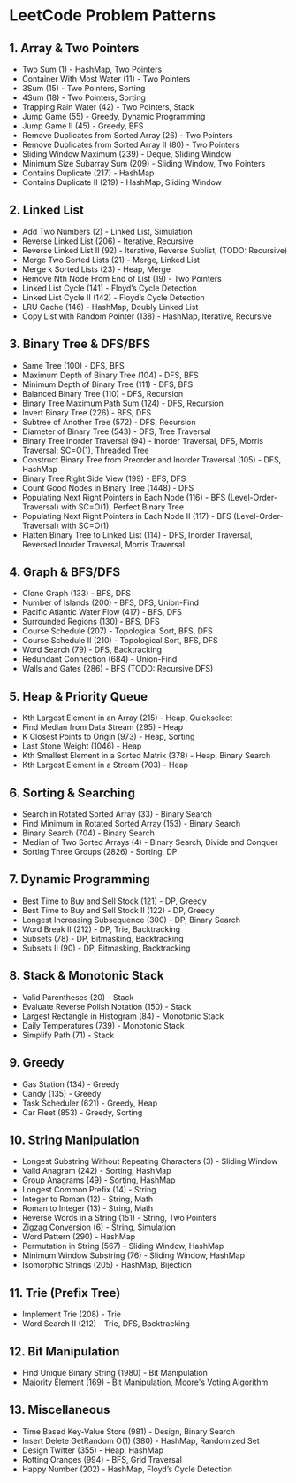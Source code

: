 # LeetCode Problem Patterns

## **1. Array & Two Pointers**
- Two Sum (1) - HashMap, Two Pointers
- Container With Most Water (11) - Two Pointers
- 3Sum (15) - Two Pointers, Sorting
- 4Sum (18) - Two Pointers, Sorting
- Trapping Rain Water (42) - Two Pointers, Stack
- Jump Game (55) - Greedy, Dynamic Programming
- Jump Game II (45) - Greedy, BFS
- Remove Duplicates from Sorted Array (26) - Two Pointers
- Remove Duplicates from Sorted Array II (80) - Two Pointers
- Sliding Window Maximum (239) - Deque, Sliding Window
- Minimum Size Subarray Sum (209) - Sliding Window, Two Pointers
- Contains Duplicate (217) - HashMap
- Contains Duplicate II (219) - HashMap, Sliding Window

## **2. Linked List**
- Add Two Numbers (2) - Linked List, Simulation
- Reverse Linked List (206) - Iterative, Recursive
- Reverse Linked List II (92) - Iterative, Reverse Sublist, (TODO: Recursive)
- Merge Two Sorted Lists (21) - Merge, Linked List
- Merge k Sorted Lists (23) - Heap, Merge
- Remove Nth Node From End of List (19) - Two Pointers
- Linked List Cycle (141) - Floyd’s Cycle Detection
- Linked List Cycle II (142) - Floyd’s Cycle Detection
- LRU Cache (146) - HashMap, Doubly Linked List
- Copy List with Random Pointer (138) - HashMap, Iterative, Recursive

## **3. Binary Tree & DFS/BFS**
- Same Tree (100) - DFS, BFS
- Maximum Depth of Binary Tree (104) - DFS, BFS
- Minimum Depth of Binary Tree (111) - DFS, BFS
- Balanced Binary Tree (110) - DFS, Recursion
- Binary Tree Maximum Path Sum (124) - DFS, Recursion
- Invert Binary Tree (226) - BFS, DFS
- Subtree of Another Tree (572) - DFS, Recursion
- Diameter of Binary Tree (543) - DFS, Tree Traversal
- Binary Tree Inorder Traversal (94) - Inorder Traversal, DFS, Morris Traversal: SC=O(1), Threaded Tree
- Construct Binary Tree from Preorder and Inorder Traversal (105) - DFS, HashMap
- Binary Tree Right Side View (199) - BFS, DFS
- Count Good Nodes in Binary Tree (1448) - DFS
- Populating Next Right Pointers in Each Node (116) - BFS (Level-Order-Traversal) with SC=O(1), Perfect Binary Tree
- Populating Next Right Pointers in Each Node II (117) - BFS (Level-Order-Traversal) with SC=O(1)
- Flatten Binary Tree to Linked List (114) - DFS, Inorder Traversal, Reversed Inorder Traversal, Morris Traversal

## **4. Graph & BFS/DFS**
- Clone Graph (133) - BFS, DFS
- Number of Islands (200) - BFS, DFS, Union-Find
- Pacific Atlantic Water Flow (417) - BFS, DFS
- Surrounded Regions (130) - BFS, DFS
- Course Schedule (207) - Topological Sort, BFS, DFS
- Course Schedule II (210) - Topological Sort, BFS, DFS
- Word Search (79) - DFS, Backtracking
- Redundant Connection (684) - Union-Find
- Walls and Gates (286) - BFS (TODO: Recursive DFS)

## **5. Heap & Priority Queue**
- Kth Largest Element in an Array (215) - Heap, Quickselect
- Find Median from Data Stream (295) - Heap
- K Closest Points to Origin (973) - Heap, Sorting
- Last Stone Weight (1046) - Heap
- Kth Smallest Element in a Sorted Matrix (378) - Heap, Binary Search
- Kth Largest Element in a Stream (703) - Heap

## **6. Sorting & Searching**
- Search in Rotated Sorted Array (33) - Binary Search
- Find Minimum in Rotated Sorted Array (153) - Binary Search
- Binary Search (704) - Binary Search
- Median of Two Sorted Arrays (4) - Binary Search, Divide and Conquer
- Sorting Three Groups (2826) - Sorting, DP

## **7. Dynamic Programming**
- Best Time to Buy and Sell Stock (121) - DP, Greedy
- Best Time to Buy and Sell Stock II (122) - DP, Greedy
- Longest Increasing Subsequence (300) - DP, Binary Search
- Word Break II (212) - DP, Trie, Backtracking
- Subsets (78) - DP, Bitmasking, Backtracking
- Subsets II (90) - DP, Bitmasking, Backtracking

## **8. Stack & Monotonic Stack**
- Valid Parentheses (20) - Stack
- Evaluate Reverse Polish Notation (150) - Stack
- Largest Rectangle in Histogram (84) - Monotonic Stack
- Daily Temperatures (739) - Monotonic Stack
- Simplify Path (71) - Stack

## **9. Greedy**
- Gas Station (134) - Greedy
- Candy (135) - Greedy
- Task Scheduler (621) - Greedy, Heap
- Car Fleet (853) - Greedy, Sorting

## **10. String Manipulation**
- Longest Substring Without Repeating Characters (3) - Sliding Window
- Valid Anagram (242) - Sorting, HashMap
- Group Anagrams (49) - Sorting, HashMap
- Longest Common Prefix (14) - String
- Integer to Roman (12) - String, Math
- Roman to Integer (13) - String, Math
- Reverse Words in a String (151) - String, Two Pointers
- Zigzag Conversion (6) - String, Simulation
- Word Pattern (290) - HashMap
- Permutation in String (567) - Sliding Window, HashMap
- Minimum Window Substring (76) - Sliding Window, HashMap
- Isomorphic Strings (205) - HashMap, Bijection

## **11. Trie (Prefix Tree)**
- Implement Trie (208) - Trie
- Word Search II (212) - Trie, DFS, Backtracking

## **12. Bit Manipulation**
- Find Unique Binary String (1980) - Bit Manipulation
- Majority Element (169) - Bit Manipulation, Moore's Voting Algorithm

## **13. Miscellaneous**
- Time Based Key-Value Store (981) - Design, Binary Search
- Insert Delete GetRandom O(1) (380) - HashMap, Randomized Set
- Design Twitter (355) - Heap, HashMap
- Rotting Oranges (994) - BFS, Grid Traversal
- Happy Number (202) - HashMap, Floyd’s Cycle Detection

